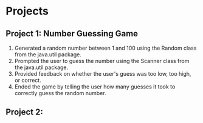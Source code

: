 # Projects 

## Project 1: Number Guessing Game 
1. Generated a random number between 1 and 100 using the Random class from the java.util package.
2. Prompted the user to guess the number using the Scanner class from the java.util package.
3. Provided feedback on whether the user's guess was too low, too high, or correct.
4. Ended the game by telling the user how many guesses it took to correctly guess the random number.

## Project 2: 
